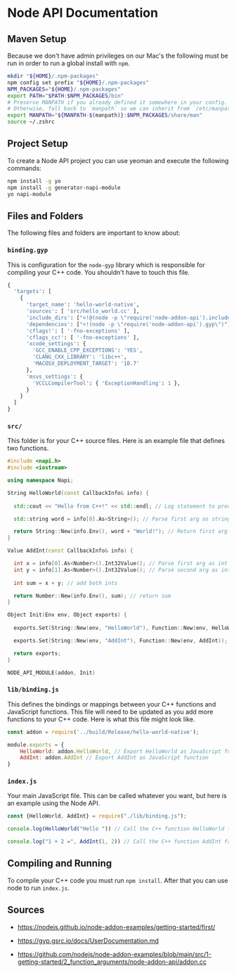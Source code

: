 # Node API Documentation

## Maven Setup

Because we don't have admin privileges on our Mac's the following must be run in order to run a global install with `npm`.

```bash
mkdir "${HOME}/.npm-packages"
npm config set prefix "${HOME}/.npm-packages"
NPM_PACKAGES="${HOME}/.npm-packages"
export PATH="$PATH:$NPM_PACKAGES/bin"
# Preserve MANPATH if you already defined it somewhere in your config.
# Otherwise, fall back to `manpath` so we can inherit from `/etc/manpath`.
export MANPATH="${MANPATH-$(manpath)}:$NPM_PACKAGES/share/man"
source ~/.zshrc
```

## Project Setup

To create a  Node API project you can use yeoman and execute the following commands:

```bash
npm install -g yo
npm install -g generator-napi-module
yo napi-module
```

## Files and Folders

The following files and folders are important to know about:

### `binding.gyp`

This is configuration for the `node-gyp` library which is responsible for compiling your C++ code. You shouldn't have to touch this file.

```python
{
  'targets': [
    {
      'target_name': 'hello-world-native',
      'sources': [ 'src/hello_world.cc' ],
      'include_dirs': ["<!@(node -p \"require('node-addon-api').include\")"],
      'dependencies': ["<!(node -p \"require('node-addon-api').gyp\")"],
      'cflags!': [ '-fno-exceptions' ],
      'cflags_cc!': [ '-fno-exceptions' ],
      'xcode_settings': {
        'GCC_ENABLE_CPP_EXCEPTIONS': 'YES',
        'CLANG_CXX_LIBRARY': 'libc++',
        'MACOSX_DEPLOYMENT_TARGET': '10.7'
      },
      'msvs_settings': {
        'VCCLCompilerTool': { 'ExceptionHandling': 1 },
      }
    }
  ]
}
```

### `src/`

This folder is for your C++ source files. Here is an example file that defines two functions.

```cpp
#include <napi.h>
#include <iostream>

using namespace Napi;

String HelloWorld(const CallbackInfo& info) {
  
  std::cout << "Hello from C++!" << std::endl; // Log statement to prove C++ is being executed

  std::string word = info[0].As<String>(); // Parse first arg as string

  return String::New(info.Env(), word + "World!"); // Return first arg + "World!"
}

Value AddInt(const CallbackInfo& info) {

  int x = info[0].As<Number>().Int32Value(); // Parse first arg as int
  int y = info[1].As<Number>().Int32Value(); // Parse second arg as int
  
  int sum = x + y; // add both ints

  return Number::New(info.Env(), sum); // return sum
}

Object Init(Env env, Object exports) {
  
  exports.Set(String::New(env, "HelloWorld"), Function::New(env, HelloWorld)); // Export HelloWorld method as "HelloWorld"

  exports.Set(String::New(env, "AddInt"), Function::New(env, AddInt)); // Export AddInt method as "AddInt"

  return exports;
}

NODE_API_MODULE(addon, Init)
```

### `lib/binding.js`

This defines the bindings or mappings between your C++ functions and JavaScript functions. This file will need to be updated as you add more functions to your C++ code. Here is what this file might look like.

```javascript
const addon = require('../build/Release/hello-world-native');

module.exports = {
    HelloWorld: addon.HelloWorld, // Export HelloWorld as JavaScript function
    AddInt: addon.AddInt // Export AddInt as JavaScript function
}
```

### `index.js`

Your main JavaScript file. This can be called whatever you want, but here is an example using the Node API.

```javascript
const {HelloWorld, AddInt} = require("./lib/binding.js");

console.log(HelloWorld("Hello ")) // Call the C++ function HelloWorld from JavaScript function of the same name

console.log("1 + 2 =", AddInt(1, 2)) // Call the C++ function AddInt from JavaScript function of the same name
```

## Compiling and Running

To compile your C++ code you must run `npm install`. After that you can use node to run `index.js`.

## Sources

- https://nodejs.github.io/node-addon-examples/getting-started/first/

- https://gyp.gsrc.io/docs/UserDocumentation.md

- https://github.com/nodejs/node-addon-examples/blob/main/src/1-getting-started/2_function_arguments/node-addon-api/addon.cc

